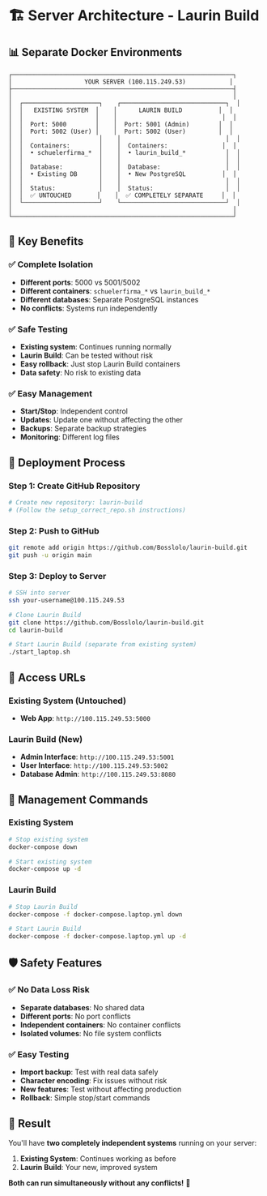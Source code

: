 # 🏗️ Server Architecture - Laurin Build

## 📊 **Separate Docker Environments**

```
┌─────────────────────────────────────────────────────────────┐
│                    YOUR SERVER (100.115.249.53)            │
├─────────────────────────────────────────────────────────────┤
│                                                             │
│  ┌─────────────────────┐    ┌─────────────────────────────┐  │
│  │   EXISTING SYSTEM  │    │      LAURIN BUILD          │  │
│  │                    │    │                             │  │
│  │  Port: 5000        │    │  Port: 5001 (Admin)        │  │
│  │  Port: 5002 (User) │    │  Port: 5002 (User)         │  │
│  │                     │    │                             │  │
│  │  Containers:        │    │  Containers:               │  │
│  │  • schuelerfirma_*  │    │  • laurin_build_*           │  │
│  │                     │    │                             │  │
│  │  Database:          │    │  Database:                  │  │
│  │  • Existing DB      │    │  • New PostgreSQL          │  │
│  │                     │    │                             │  │
│  │  Status:            │    │  Status:                    │  │
│  │  ✅ UNTOUCHED       │    │  ✅ COMPLETELY SEPARATE     │  │
│  └─────────────────────┘    └─────────────────────────────┘  │
│                                                             │
└─────────────────────────────────────────────────────────────┘
```

## 🎯 **Key Benefits**

### ✅ **Complete Isolation**
- **Different ports**: 5000 vs 5001/5002
- **Different containers**: `schuelerfirma_*` vs `laurin_build_*`
- **Different databases**: Separate PostgreSQL instances
- **No conflicts**: Systems run independently

### ✅ **Safe Testing**
- **Existing system**: Continues running normally
- **Laurin Build**: Can be tested without risk
- **Easy rollback**: Just stop Laurin Build containers
- **Data safety**: No risk to existing data

### ✅ **Easy Management**
- **Start/Stop**: Independent control
- **Updates**: Update one without affecting the other
- **Backups**: Separate backup strategies
- **Monitoring**: Different log files

## 🚀 **Deployment Process**

### **Step 1: Create GitHub Repository**
```bash
# Create new repository: laurin-build
# (Follow the setup_correct_repo.sh instructions)
```

### **Step 2: Push to GitHub**
```bash
git remote add origin https://github.com/Bosslolo/laurin-build.git
git push -u origin main
```

### **Step 3: Deploy to Server**
```bash
# SSH into server
ssh your-username@100.115.249.53

# Clone Laurin Build
git clone https://github.com/Bosslolo/laurin-build.git
cd laurin-build

# Start Laurin Build (separate from existing system)
./start_laptop.sh
```

## 📱 **Access URLs**

### **Existing System (Untouched)**
- **Web App**: `http://100.115.249.53:5000`

### **Laurin Build (New)**
- **Admin Interface**: `http://100.115.249.53:5001`
- **User Interface**: `http://100.115.249.53:5002`
- **Database Admin**: `http://100.115.249.53:8080`

## 🔄 **Management Commands**

### **Existing System**
```bash
# Stop existing system
docker-compose down

# Start existing system
docker-compose up -d
```

### **Laurin Build**
```bash
# Stop Laurin Build
docker-compose -f docker-compose.laptop.yml down

# Start Laurin Build
docker-compose -f docker-compose.laptop.yml up -d
```

## 🛡️ **Safety Features**

### ✅ **No Data Loss Risk**
- **Separate databases**: No shared data
- **Different ports**: No port conflicts
- **Independent containers**: No container conflicts
- **Isolated volumes**: No file system conflicts

### ✅ **Easy Testing**
- **Import backup**: Test with real data safely
- **Character encoding**: Fix issues without risk
- **New features**: Test without affecting production
- **Rollback**: Simple stop/start commands

## 🎉 **Result**

You'll have **two completely independent systems** running on your server:

1. **Existing System**: Continues working as before
2. **Laurin Build**: Your new, improved system

**Both can run simultaneously without any conflicts!** 🚀
